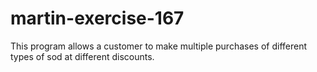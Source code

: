 # martin-exercise-167
This program allows a customer to make multiple purchases of different types of sod at different discounts.
